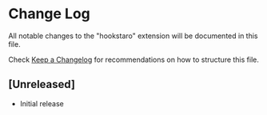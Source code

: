 # Change Log

All notable changes to the "hookstaro" extension will be documented in this file.

Check [Keep a Changelog](http://keepachangelog.com/) for recommendations on how to structure this file.

## [Unreleased]

- Initial release